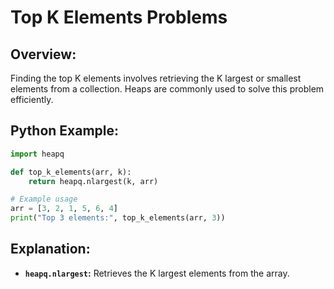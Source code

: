 # **Top K Elements Problems**

## **Overview:**

Finding the top K elements involves retrieving the K largest or smallest elements from a collection. Heaps are commonly used to solve this problem efficiently.

## **Python Example:**

```python
import heapq

def top_k_elements(arr, k):
    return heapq.nlargest(k, arr)

# Example usage
arr = [3, 2, 1, 5, 6, 4]
print("Top 3 elements:", top_k_elements(arr, 3))
```

## **Explanation:**
- **`heapq.nlargest`:** Retrieves the K largest elements from the array.

